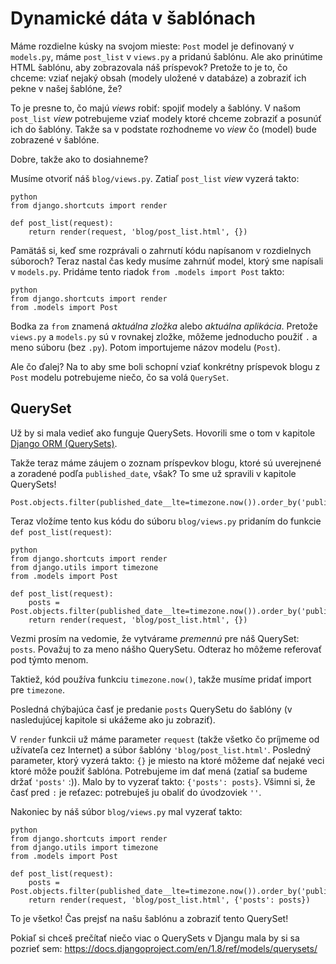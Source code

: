 # Dynamické dáta v šablónach

Máme rozdielne kúsky na svojom mieste: `Post` model je definovaný v `models.py`, máme `post_list` v `views.py` a pridanú šablónu. Ale ako prinútime HTML šablónu, aby zobrazovala náš príspevok? Pretože to je to, čo chceme: vziať nejaký obsah (modely uložené v databáze) a zobraziť ich pekne v našej šablóne, že?

To je presne to, čo majú *views* robiť: spojiť modely a šablóny. V našom `post_list` *view* potrebujeme vziať modely ktoré chceme zobraziť a posunúť ich do šablóny. Takže sa v podstate rozhodneme vo *view* čo (model) bude zobrazené v šablóne.

Dobre, takže ako to dosiahneme?

Musíme otvoriť náš `blog/views.py`. Zatiaľ `post_list` *view* vyzerá takto:

    python
    from django.shortcuts import render
    
    def post_list(request):
        return render(request, 'blog/post_list.html', {})
    

Pamätáš si, keď sme rozprávali o zahrnutí kódu napísanom v rozdielnych súboroch? Teraz nastal čas kedy musíme zahrnúť model, ktorý sme napísali v `models.py`. Pridáme tento riadok `from .models import Post` takto:

    python
    from django.shortcuts import render
    from .models import Post
    

Bodka za `from` znamená *aktuálna zložka* alebo *aktuálna aplikácia*. Pretože `views.py` a `models.py` sú v rovnakej zložke, môžeme jednoducho použiť `.` a meno súboru (bez `.py`). Potom importujeme názov modelu (`Post`).

Ale čo ďalej? Na to aby sme boli schopní vziať konkrétny príspevok blogu z `Post` modelu potrebujeme niečo, čo sa volá `QuerySet`.

## QuerySet

Už by si mala vedieť ako funguje QuerySets. Hovorili sme o tom v kapitole [Django ORM (QuerySets)][1].

 [1]: ../django_orm/README.md

Takže teraz máme záujem o zoznam príspevkov blogu, ktoré sú uverejnené a zoradené podľa `published_date`, však? To sme už spravili v kapitole QuerySets!

    Post.objects.filter(published_date__lte=timezone.now()).order_by('published_date')
    

Teraz vložíme tento kus kódu do súboru `blog/views.py` pridaním do funkcie `def post_list(request)`:

    python
    from django.shortcuts import render
    from django.utils import timezone
    from .models import Post
    
    def post_list(request):
        posts = Post.objects.filter(published_date__lte=timezone.now()).order_by('published_date')
        return render(request, 'blog/post_list.html', {})
    

Vezmi prosím na vedomie, že vytvárame *premennú* pre náš QuerySet: `posts`. Považuj to za meno nášho QuerySetu. Odteraz ho môžeme referovať pod týmto menom.

Taktiež, kód používa funkciu `timezone.now()`, takže musíme pridať import pre `timezone`.

Posledná chýbajúca časť je predanie `posts` QuerySetu do šablóny (v nasledujúcej kapitole si ukážeme ako ju zobraziť).

V `render` funkcii už máme parameter `request` (takže všetko čo príjmeme od užívateľa cez Internet) a súbor šablóny `'blog/post_list.html'`. Posledný parameter, ktorý vyzerá takto: `{}` je miesto na ktoré môžeme dať nejaké veci ktoré môže použiť šablóna. Potrebujeme im dať mená (zatiaľ sa budeme držať `'posts'` :)). Malo by to vyzerať takto: `{'posts': posts}`. Všimni si, že časť pred `:` je reťazec: potrebuješ ju obaliť do úvodzoviek `''`.

Nakoniec by náš súbor `blog/views.py` mal vyzerať takto:

    python
    from django.shortcuts import render
    from django.utils import timezone
    from .models import Post
    
    def post_list(request):
        posts = Post.objects.filter(published_date__lte=timezone.now()).order_by('published_date')
        return render(request, 'blog/post_list.html', {'posts': posts})
    

To je všetko! Čas prejsť na našu šablónu a zobraziť tento QuerySet!

Pokiaľ si chceš prečítať niečo viac o QuerySets v Djangu mala by si sa pozrieť sem: https://docs.djangoproject.com/en/1.8/ref/models/querysets/